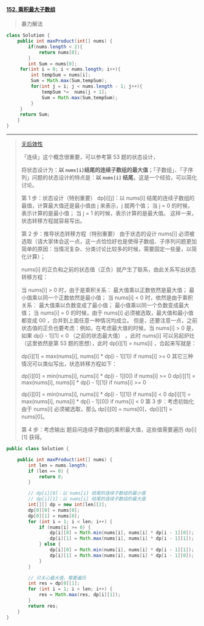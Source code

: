 #### [152. 乘积最大子数组](https://leetcode-cn.com/problems/maximum-product-subarray/)

> 暴力解法

```java
class Solution {
    public int maxProduct(int[] nums) {
        if(nums.length < 2){
            return nums[0];
        }
        int Sum = nums[0];
     for(int i = 0; i < nums.length; i++){
         int tempSum = nums[i];
         Sum = Math.max(Sum,tempSum);
         for(int j = i; j < nums.length - 1; j++){
             tempSum *=  nums[j + 1];
             Sum = Math.max(Sum,tempSum);          
         }
     }
     return Sum;
    }
}
```
-----
> [无后效性](https://leetcode-cn.com/problems/maximum-product-subarray/solution/dong-tai-gui-hua-li-jie-wu-hou-xiao-xing-by-liweiw/)
>
> 「连续」这个概念很重要，可以参考第 53 题的状态设计，
>
> 将状态设计为：**以 `nums[i]`结尾的连续子数组的最大值**；「子数组」、「子序列」问题的状态设计的特点是：**以 `nums[i]` 结尾**，这是一个经验，可以简化讨论。
>
> 第 1 步：状态设计（特别重要）
> dp[i][j]：以 nums[i] 结尾的连续子数组的最值，计算最大值还是最小值由 j 来表示，j 就两个值；
> 当 j = 0 的时候，表示计算的是最小值；
> 当 j = 1 的时候，表示计算的是最大值。
> 这样一来，状态转移方程就容易写出。
>
> 第 2 步：推导状态转移方程（特别重要）
> 由于状态的设计 nums[i] 必须被选取（请大家体会这一点，这一点恰恰好也是使得子数组、子序列问题更加简单的原因：当情况复杂、分类讨论比较多的时候，需要固定一些量，以简化计算）；
>
> nums[i] 的正负和之前的状态值（正负）就产生了联系，由此关系写出状态转移方程：
>
> 当 nums[i] > 0 时，由于是乘积关系：
> 最大值乘以正数依然是最大值；
> 最小值乘以同一个正数依然是最小值；
> 当 nums[i] < 0 时，依然是由于乘积关系：
> 最大值乘以负数变成了最小值；
> 最小值乘以同一个负数变成最大值；
> 当 nums[i] = 0 的时候，由于 nums[i] 必须被选取，最大值和最小值都变成 00 ，合并到上面任意一种情况均成立。
> 但是，还要注意一点，之前状态值的正负也要考虑：例如，在考虑最大值的时候，当 nums[i] > 0 是，如果 dp[i - 1][1] < 0 （之前的状态最大值） ，此时 nums[i] 可以另起炉灶（这里依然是第 53 题的思想），此时 dp[i][1] = nums[i] ，合起来写就是：
>
> dp[i][1] = max(nums[i], nums[i] * dp[i - 1][1]) if nums[i] >= 0
> 其它三种情况可以类似写出，状态转移方程如下：
>
> dp[i][0] = min(nums[i], nums[i] * dp[i - 1][0]) if nums[i] >= 0
> dp[i][1] = max(nums[i], nums[i] * dp[i - 1][1]) if nums[i] >= 0
>
> dp[i][0] = min(nums[i], nums[i] * dp[i - 1][1]) if nums[i] < 0
> dp[i][1] = max(nums[i], nums[i] * dp[i - 1][0]) if nums[i] < 0
> 第 3 步：考虑初始化
> 由于 nums[i] 必须被选取，那么 dp[i][0] = nums[0]，dp[i][1] = nums[0]。
>
> 第 4 步：考虑输出
> 题目问连续子数组的乘积最大值，这些值需要遍历 dp[i][1] 获得。

```java
public class Solution {

    public int maxProduct(int[] nums) {
        int len = nums.length;
        if (len == 0) {
            return 0;
        }

        // dp[i][0]：以 nums[i] 结尾的连续子数组的最小值
        // dp[i][1]：以 nums[i] 结尾的连续子数组的最大值
        int[][] dp = new int[len][2];
        dp[0][0] = nums[0];
        dp[0][1] = nums[0];
        for (int i = 1; i < len; i++) {
            if (nums[i] >= 0) {
                dp[i][0] = Math.min(nums[i], nums[i] * dp[i - 1][0]);
                dp[i][1] = Math.max(nums[i], nums[i] * dp[i - 1][1]);
            } else {
                dp[i][0] = Math.min(nums[i], nums[i] * dp[i - 1][1]);
                dp[i][1] = Math.max(nums[i], nums[i] * dp[i - 1][0]);
            }
        }

        // 只关心最大值，需要遍历
        int res = dp[0][1];
        for (int i = 1; i < len; i++) {
            res = Math.max(res, dp[i][1]);
        }
        return res;
    }
}
```


